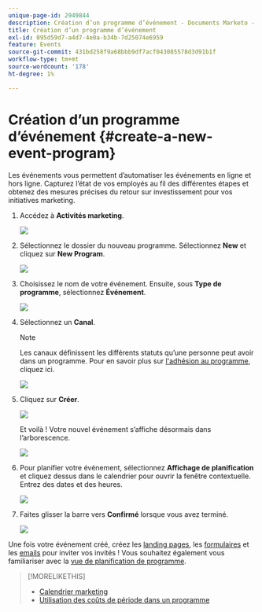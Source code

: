 ```yaml
---
unique-page-id: 2949844
description: Création d’un programme d’événement - Documents Marketo - Documentation du produit
title: Création d’un programme d’événement
exl-id: 095d59d7-a4d7-4e0a-b34b-7d25074e6959
feature: Events
source-git-commit: 431bd258f9a68bbb9df7acf043085578d3d91b1f
workflow-type: tm+mt
source-wordcount: '178'
ht-degree: 1%

---
```


# Création d’un programme d’événement {#create-a-new-event-program}

Les événements vous permettent d’automatiser les événements en ligne et hors ligne. Capturez l’état de vos employés au fil des différentes étapes et obtenez des mesures précises du retour sur investissement pour vos initiatives marketing.

1. Accédez à **Activités marketing**.

   ![](assets/ma.png)

1. Sélectionnez le dossier du nouveau programme. Sélectionnez **New** et cliquez sur **New Program**.

   ![](assets/image2015-2-26-14-3a24-3a30.png)

1. Choisissez le nom de votre événement. Ensuite, sous **Type de programme**, sélectionnez **Événement**.

   ![](assets/image2015-2-26-14-3a26-3a6.png)

1. Sélectionnez un **Canal**.

   >[!NOTE]
   >
   >Les canaux définissent les différents statuts qu’une personne peut avoir dans un programme. Pour en savoir plus sur [l&#39;adhésion au programme](/help/marketo/product-docs/core-marketo-concepts/programs/creating-programs/understanding-program-membership.md), cliquez ici.

   ![](assets/image2015-2-26-14-3a29-3a3.png)

1. Cliquez sur **Créer**.

   ![](assets/image2015-2-26-14-3a33-3a17.png)

   Et voilà ! Votre nouvel événement s’affiche désormais dans l’arborescence.

   ![](assets/image2015-2-26-14-3a34-3a33.png)

1. Pour planifier votre événement, sélectionnez **Affichage de planification** et cliquez dessus dans le calendrier pour ouvrir la fenêtre contextuelle. Entrez des dates et des heures.

   ![](assets/image2016-3-25-14-3a17-3a33.png)

1. Faites glisser la barre vers **Confirmé** lorsque vous avez terminé.

   ![](assets/image2016-3-25-14-3a18-3a13.png)

Une fois votre événement créé, créez les [landing pages](/help/marketo/product-docs/demand-generation/landing-pages/free-form-landing-pages/create-a-free-form-landing-page.md), les [formulaires](/help/marketo/product-docs/demand-generation/forms/creating-a-form/create-a-form.md) et les [emails](/help/marketo/product-docs/email-marketing/email-programs/creating-an-email-program/create-an-email-program.md) pour inviter vos invités ! Vous souhaitez également vous familiariser avec la [vue de planification de programme](https://docs.marketo.com/display/docs/program+schedule+view).

>[!MORELIKETHIS]
>
>* [Calendrier marketing](/help/marketo/product-docs/core-marketo-concepts/marketing-calendar/understanding-the-calendar/navigating-the-marketing-calendar.md)
>* [Utilisation des coûts de période dans un programme](/help/marketo/product-docs/core-marketo-concepts/programs/working-with-programs/using-period-costs-in-a-program.md)
